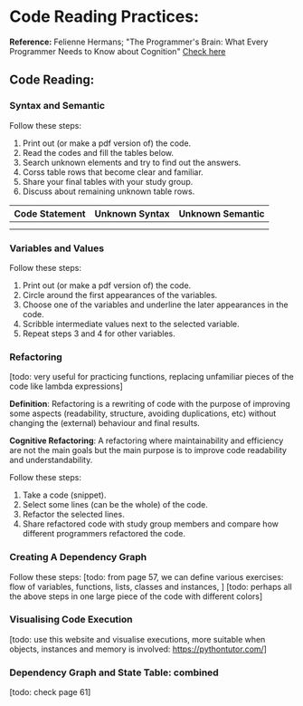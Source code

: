 # Code Reading Practices:

**Reference:** Felienne Hermans; "The Programmer's Brain: What Every Programmer Needs to Know about Cognition" [Check here](https://www.amazon.com/Programmers-Brain-every-programmer-cognition/dp/1617298670)

## Code Reading:


### Syntax and Semantic
Follow these steps:

1. Print out (or make a pdf version of) the code.
2. Read the codes and fill the tables below.
3. Search unknown elements and try to find out the answers.
4. Corss table rows that become clear and familiar.
5. Share your final tables with your study group.
6. Discuss about remaining unknown table rows.

| Code Statement | Unknown Syntax | Unknown Semantic |
|------------------|----------------| ----|
| | |
| | |


### Variables and Values

Follow these steps:

1. Print out (or make a pdf version of) the code.
2. Circle around the first appearances of the variables.
3. Choose one of the variables and underline the later appearances in the code.
4. Scribble intermediate values next to the selected variable.
5. Repeat steps 3 and 4 for other variables.

### Refactoring

[todo: very useful for practicing functions, replacing unfamiliar pieces of the code like lambda expressions]

**Definition**: Refactoring is a rewriting of code with the purpose of improving some aspects (readability, structure, avoiding duplications, etc) without changing the (external) behaviour and final results.

**Cognitive Refactoring**: A refactoring where maintainability and efficiency are not the main goals but the main purpose is to improve code readability and understandability. 


Follow these steps:

1. Take a code (snippet).
2. Select some lines (can be the whole) of the code.
3. Refactor the selected lines.
4. Share refactored code with study group members and compare how different programmers refactored the code.

### Creating A Dependency Graph

Follow these steps:
[todo: from page 57, we can define various exercises: flow of variables, functions, lists, classes and instances, ]
[todo: perhaps all the above steps in one large piece of the code with different colors]

### Visualising Code Execution

[todo: use this website and visualise executions, more suitable when objects, instances and memory is involved: https://pythontutor.com/]

### Dependency Graph and State Table: combined

[todo: check page 61]
